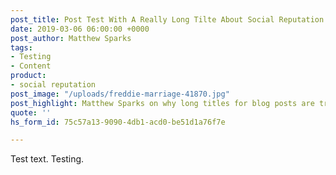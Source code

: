 ```yaml
---
post_title: Post Test With A Really Long Tilte About Social Reputation
date: 2019-03-06 06:00:00 +0000
post_author: Matthew Sparks
tags:
- Testing
- Content
product:
- social reputation
post_image: "/uploads/freddie-marriage-41870.jpg"
post_highlight: Matthew Sparks on why long titles for blog posts are trending.
quote: ''
hs_form_id: 75c57a13-9090-4db1-acd0-be51d1a76f7e

---
```

Test text. Testing.
